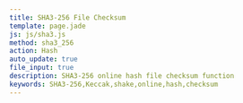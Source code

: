 ```yaml
---
title: SHA3-256 File Checksum
template: page.jade
js: js/sha3.js
method: sha3_256
action: Hash
auto_update: true
file_input: true
description: SHA3-256 online hash file checksum function
keywords: SHA3-256,Keccak,shake,online,hash,checksum
---
```

